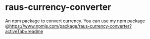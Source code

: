# raus-currency-converter
An npm package to convert currency.
You can use my npm package @https://www.npmjs.com/package/raus-currency-converter?activeTab=readme
